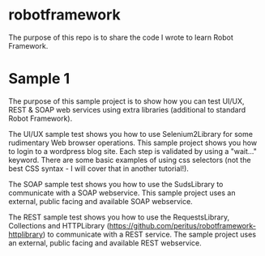 # robotframework
The purpose of this repo is to share the code I wrote to learn Robot Framework.

# Sample 1
The purpose of this sample project is to show how you can test UI/UX, REST & SOAP web services using extra libraries (additional to standard Robot Framework).

The UI/UX sample test shows you how to use Selenium2Library for some rudimentary Web browser operations.  This sample project shows you how to login to a wordpress blog site.  Each
step is validated by using a "wait..." keyword.  There are some basic examples of using css selectors (not the best CSS syntax - I will cover that in another tutorial!).

The SOAP sample test shows you how to use the SudsLibrary to communicate with a SOAP webservice.  This sample project uses an external, public facing and available SOAP webservice.

The REST sample test shows you how to use the RequestsLibrary, Collections and HTTPLibrary (https://github.com/peritus/robotframework-httplibrary) to communicate with a REST service.  The sample project uses an external, public facing and available REST webservice.
